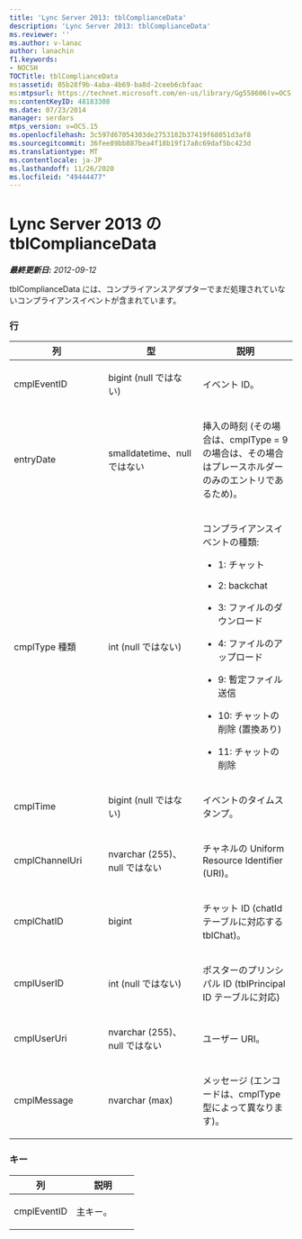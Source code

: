 ```yaml
---
title: 'Lync Server 2013: tblComplianceData'
description: 'Lync Server 2013: tblComplianceData'
ms.reviewer: ''
ms.author: v-lanac
author: lanachin
f1.keywords:
- NOCSH
TOCTitle: tblComplianceData
ms:assetid: 05b28f9b-4aba-4b69-ba8d-2ceeb6cbfaac
ms:mtpsurl: https://technet.microsoft.com/en-us/library/Gg558606(v=OCS.15)
ms:contentKeyID: 48183308
ms.date: 07/23/2014
manager: serdars
mtps_version: v=OCS.15
ms.openlocfilehash: 3c597d67054303de2753182b37419f68051d3af8
ms.sourcegitcommit: 36fee89bb887bea4f18b19f17a8c69daf5bc423d
ms.translationtype: MT
ms.contentlocale: ja-JP
ms.lasthandoff: 11/26/2020
ms.locfileid: "49444477"
---
```

# <a name="tblcompliancedata-in-lync-server-2013"></a>Lync Server 2013 の tblComplianceData

<div data-xmlns="http://www.w3.org/1999/xhtml">

<div class="topic" data-xmlns="http://www.w3.org/1999/xhtml" data-msxsl="urn:schemas-microsoft-com:xslt" data-cs="https://msdn.microsoft.com/">

<div data-asp="https://msdn2.microsoft.com/asp">



</div>

<div id="mainSection">

<div id="mainBody">

<span> </span>

_**最終更新日:** 2012-09-12_

tblComplianceData には、コンプライアンスアダプターでまだ処理されていないコンプライアンスイベントが含まれています。

### <a name="columns"></a>行

<table>
<colgroup>
<col style="width: 33%" />
<col style="width: 33%" />
<col style="width: 33%" />
</colgroup>
<thead>
<tr class="header">
<th>列</th>
<th>型</th>
<th>説明</th>
</tr>
</thead>
<tbody>
<tr class="odd">
<td><p>cmplEventID</p></td>
<td><p>bigint (null ではない)</p></td>
<td><p>イベント ID。</p></td>
</tr>
<tr class="even">
<td><p>entryDate</p></td>
<td><p>smalldatetime、null ではない</p></td>
<td><p>挿入の時刻 (その場合は、cmplType = 9 の場合は、その場合はプレースホルダーのみのエントリであるため)。</p></td>
</tr>
<tr class="odd">
<td><p>cmplType 種類</p></td>
<td><p>int (null ではない)</p></td>
<td><p>コンプライアンスイベントの種類:</p>
<ul>
<li><p>1: チャット</p></li>
<li><p>2: backchat</p></li>
<li><p>3: ファイルのダウンロード</p></li>
<li><p>4: ファイルのアップロード</p></li>
<li><p>9: 暫定ファイル送信</p></li>
<li><p>10: チャットの削除 (置換あり)</p></li>
<li><p>11: チャットの削除</p></li>
</ul></td>
</tr>
<tr class="even">
<td><p>cmplTime</p></td>
<td><p>bigint (null ではない)</p></td>
<td><p>イベントのタイムスタンプ。</p></td>
</tr>
<tr class="odd">
<td><p>cmplChannelUri</p></td>
<td><p>nvarchar (255)、null ではない</p></td>
<td><p>チャネルの Uniform Resource Identifier (URI)。</p></td>
</tr>
<tr class="even">
<td><p>cmplChatID</p></td>
<td><p>bigint</p></td>
<td><p>チャット ID (chatId テーブルに対応する tblChat)。</p></td>
</tr>
<tr class="odd">
<td><p>cmplUserID</p></td>
<td><p>int (null ではない)</p></td>
<td><p>ポスターのプリンシパル ID (tblPrincipal ID テーブルに対応)</p></td>
</tr>
<tr class="even">
<td><p>cmplUserUri</p></td>
<td><p>nvarchar (255)、null ではない</p></td>
<td><p>ユーザー URI。</p></td>
</tr>
<tr class="odd">
<td><p>cmplMessage</p></td>
<td><p>nvarchar (max)</p></td>
<td><p>メッセージ (エンコードは、cmplType 型によって異なります)。</p></td>
</tr>
</tbody>
</table>


### <a name="key"></a>キー

<table>
<colgroup>
<col style="width: 50%" />
<col style="width: 50%" />
</colgroup>
<thead>
<tr class="header">
<th>列</th>
<th>説明</th>
</tr>
</thead>
<tbody>
<tr class="odd">
<td><p>cmplEventID</p></td>
<td><p>主キー。</p></td>
</tr>
</tbody>
</table>


</div>

<span> </span>

</div>

</div>

</div>

